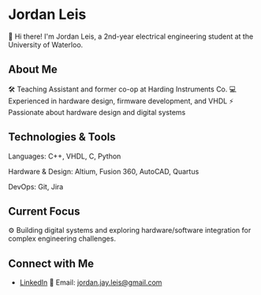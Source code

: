 # Jordan Leis

👋 Hi there! I'm Jordan Leis, a 2nd-year electrical engineering student at the University of Waterloo.

## About Me

🛠️ Teaching Assistant and former co-op at Harding Instruments Co.
💻 Experienced in hardware design, firmware development, and VHDL
⚡ Passionate about hardware design and digital systems

## Technologies & Tools

Languages: C++, VHDL, C, Python

Hardware & Design: Altium, Fusion 360, AutoCAD, Quartus

DevOps: Git, Jira

## Current Focus

⚙️ Building digital systems and exploring hardware/software integration for complex engineering challenges.

## Connect with Me

- [LinkedIn](https://www.linkedin.com/in/jordan-leis/)
📧 Email: jordan.jay.leis@gmail.com

